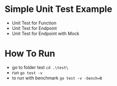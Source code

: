# Simple Unit Test Example

* Unit Test for Function
* Unit Test for Endpoint
* Unit Test for Endpoint with Mock

# How To Run
* go to folder test `cd .\test\`
* run `go test -v`
* to run with benchmark `go test -v -bench=B`
